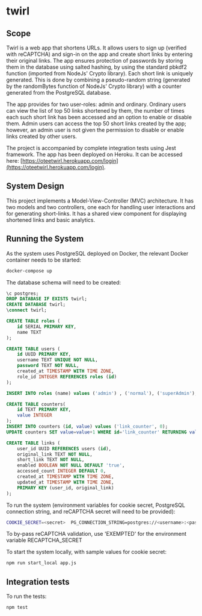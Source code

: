 # twirl

## Scope

Twirl is a web app that shortens URLs. It allows users to sign up (verified with reCAPTCHA) and sign-in on the app and create short links by entering their original links. The app ensures protection of passwords by storing them in the database using salted hashing, by using the standard pbkdf2 function (imported from NodeJs' Crypto library). Each short link is uniquely generated. This is done by combining a pseudo-random string (generated by the randomBytes function of NodeJs' Crypto library)  with a counter generated from the PostgreSQL database. 

The app provides for two user-roles: admin and ordinary. Ordinary users can view the list of top 50 links shortened by them, the number of times each such short link has been accessed and an option to enable or disable them. Admin users can access the top 50 short links created by the app; however, an admin user is not given the permission to disable or enable links created by other users. 

The project is accompanied by complete integration tests using Jest framework. The app has been deployed on Heroku. It can be accessed here: [https://oteetwirl.herokuapp.com/login](https://oteetwirl.herokuapp.com/login).

## System Design

This project implements a Model-View-Controller (MVC) architecture. It has two models and two controllers, one each for handling user interactions and for generating short-links. It has a shared view component for displaying shortened links and basic analytics.

## Running the System

As the system uses PostgreSQL deployed on Docker, the relevant Docker container needs to be started:

```bash
docker-compose up
```

The database schema will need to be created:
```SQL
\c postgres;
DROP DATABASE IF EXISTS twirl;
CREATE DATABASE twirl;
\connect twirl;

CREATE TABLE roles (
    id SERIAL PRIMARY KEY,
    name TEXT
);

CREATE TABLE users (
    id UUID PRIMARY KEY,
    username TEXT UNIQUE NOT NULL,
    password TEXT NOT NULL,
    created_at TIMESTAMP WITH TIME ZONE,
    role_id INTEGER REFERENCES roles (id)
);

INSERT INTO roles (name) values ('admin') , ('normal'), ('superAdmin');

CREATE TABLE counters(
    id TEXT PRIMARY KEY,
    value INTEGER  
);
INSERT INTO counters (id, value) values ('link_counter', 0);
UPDATE counters SET value=value+1 WHERE id='link_counter' RETURNING value;

CREATE TABLE links (
    user_id UUID REFERENCES users (id),
    original_link TEXT NOT NULL,
    short_link TEXT NOT NULL,
    enabled BOOLEAN NOT NULL DEFAULT 'true',
    accessed_count INTEGER DEFAULT 0,
    created_at TIMESTAMP WITH TIME ZONE,
    updated_at TIMESTAMP WITH TIME ZONE,
    PRIMARY KEY (user_id, original_link)
);

```


To run the system (environment variables for cookie secret, PostgreSQL connection string, and reCAPTCHA secret will need to be provided):

```bash
COOKIE_SECRET=<secret>  PG_CONNECTION_STRING=postgres://<username>:<password>@localhost:5432/twirl PORT=4001  RECAPTCHA_SECRET=<secret> node app.js 
```
To by-pass reCAPTCHA validation, use 'EXEMPTED' for the environment variable RECAPTCHA_SECRET

To start the system locally, with sample values for cookie secret:

```bash
npm run start_local app.js
```

## Integration tests

To run the tests:

```
npm test

```
